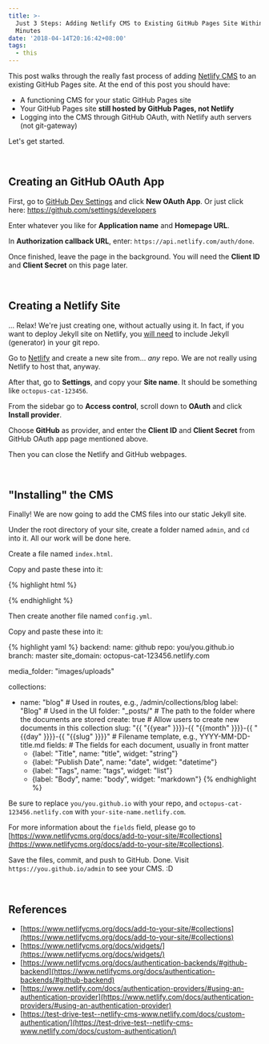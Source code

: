 ```yaml
---
title: >-
  Just 3 Steps: Adding Netlify CMS to Existing GitHub Pages Site Within 10
  Minutes
date: '2018-04-14T20:16:42+08:00'
tags:
  - this
---
```

This post walks through the really fast process of adding [Netlify CMS](https://www.netlifycms.org/) to an existing GitHub Pages site. At the end of this post you should have:

* A functioning CMS for your static GitHub Pages site
* Your GitHub Pages site **still hosted by GitHub Pages, not Netlify**
* Logging into the CMS through GitHub OAuth, with Netlify auth servers (not git-gateway)

Let's get started.

<br>

## Creating an GitHub OAuth App

First, go to [GitHub Dev Settings](https://github.com/settings/developers) and click **New OAuth App**. Or just click here: <https://github.com/settings/developers>

Enter whatever you like for **Application name** and **Homepage URL**.

In **Authorization callback URL**, enter: `https://api.netlify.com/auth/done`.

Once finished, leave the page in the background. You will need the **Client ID** and **Client Secret** on this page later.

<br>

## Creating a Netlify Site

... Relax! We're just creating one, without actually using it. In fact, if you want to deploy Jekyll site on Netlify, you [will need](https://www.netlify.com/blog/2015/10/28/a-step-by-step-guide-jekyll-3.0-on-netlify/) to include Jekyll (generator) in your git repo.

Go to [Netlify](https://app.netlify.com/account/sites) and create a new site from... _any_ repo. We are not really using Netlify to host that, anyway.

After that, go to **Settings**, and copy your __Site name__. It should be something like `octopus-cat-123456`.

From the sidebar go to **Access control**, scroll down to **OAuth** and click **Install provider**.

Choose **GitHub** as provider, and enter the **Client ID** and **Client Secret** from GitHub OAuth app page mentioned above.

Then you can close the Netlify and GitHub webpages.

<br>

## "Installing" the CMS

Finally! We are now going to add the CMS files into our static Jekyll site.

Under the root directory of your site, create a folder named `admin`, and `cd` into it. All our work will be done here.

Create a file named `index.html`.

Copy and paste these into it:

{% highlight html %}
<!doctype html>
<html>
<head>
  <meta charset="utf-8" />
  <meta name="viewport" content="width=device-width, initial-scale=1.0" />
  <title>Content Manager</title>

  <!-- Include the styles for the Netlify CMS UI, after your own styles -->

  <link rel="stylesheet" href="https://unpkg.com/netlify-cms@^1.0.0/dist/cms.css" />

</head>
<body>
  <!-- Include the script that builds the page and powers Netlify CMS -->
  <script src="https://unpkg.com/netlify-cms@^1.0.0/dist/cms.js"></script>
</body>
</html>
{% endhighlight %}

Then create another file named `config.yml`.

Copy and paste these into it:

{% highlight yaml %}
backend:
  name: github
  repo: you/you.github.io
  branch: master
  site_domain: octopus-cat-123456.netlify.com

media_folder: "images/uploads"

collections:
  - name: "blog" # Used in routes, e.g., /admin/collections/blog
    label: "Blog" # Used in the UI
    folder: "_posts/" # The path to the folder where the documents are stored
    create: true # Allow users to create new documents in this collection
    slug: "{{ "{{year" }}}}-{{ "{{month" }}}}-{{ "{{day" }}}}-{{ "{{slug" }}}}" # Filename template, e.g., YYYY-MM-DD-title.md
    fields: # The fields for each document, usually in front matter
      - {label: "Title", name: "title", widget: "string"}
      - {label: "Publish Date", name: "date", widget: "datetime"}
      - {label: "Tags", name: "tags", widget: "list"}
      - {label: "Body", name: "body", widget: "markdown"}
{% endhighlight %}

Be sure to replace `you/you.github.io` with your repo, and `octopus-cat-123456.netlify.com` with `your-site-name.netlify.com`.

For more information about the `fields` field, please go to [https://www.netlifycms.org/docs/add-to-your-site/#collections](https://www.netlifycms.org/docs/add-to-your-site/#collections).

Save the files, commit, and push to GitHub. Done. Visit `https://you.github.io/admin` to see your CMS. :D

<br>

## References

- [https://www.netlifycms.org/docs/add-to-your-site/#collections](https://www.netlifycms.org/docs/add-to-your-site/#collections)
- [https://www.netlifycms.org/docs/widgets/](https://www.netlifycms.org/docs/widgets/)
- [https://www.netlifycms.org/docs/authentication-backends/#github-backend](https://www.netlifycms.org/docs/authentication-backends/#github-backend)
- [https://www.netlify.com/docs/authentication-providers/#using-an-authentication-provider](https://www.netlify.com/docs/authentication-providers/#using-an-authentication-provider)
- [https://test-drive-test--netlify-cms-www.netlify.com/docs/custom-authentication/](https://test-drive-test--netlify-cms-www.netlify.com/docs/custom-authentication/)
